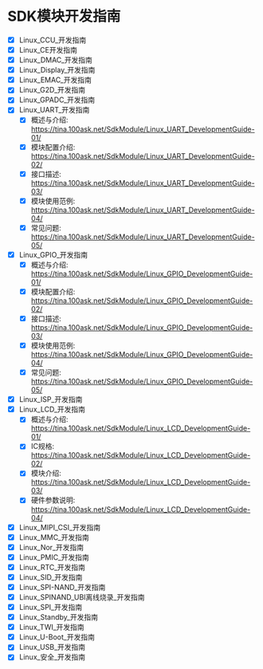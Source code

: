 # SDK模块开发指南
- [x] Linux_CCU_开发指南
- [x] Linux_CE开发指南
- [x] Linux_DMAC_开发指南
- [x] Linux_Display_开发指南
- [x] Linux_EMAC_开发指南
- [x] Linux_G2D_开发指南
- [x] Linux_GPADC_开发指南
- [x] Linux_UART_开发指南
    * [x] 概述与介绍: https://tina.100ask.net/SdkModule/Linux_UART_DevelopmentGuide-01/
    * [x] 模块配置介绍: https://tina.100ask.net/SdkModule/Linux_UART_DevelopmentGuide-02/
    * [x] 接口描述: https://tina.100ask.net/SdkModule/Linux_UART_DevelopmentGuide-03/ 
    * [x] 模块使用范例: https://tina.100ask.net/SdkModule/Linux_UART_DevelopmentGuide-04/
    * [x] 常见问题: https://tina.100ask.net/SdkModule/Linux_UART_DevelopmentGuide-05/
- [x] Linux_GPIO_开发指南
    * [x] 概述与介绍: https://tina.100ask.net/SdkModule/Linux_GPIO_DevelopmentGuide-01/
    * [x] 模块配置介绍: https://tina.100ask.net/SdkModule/Linux_GPIO_DevelopmentGuide-02/
    * [x] 接口描述: https://tina.100ask.net/SdkModule/Linux_GPIO_DevelopmentGuide-03/
    * [x] 模块使用范例: https://tina.100ask.net/SdkModule/Linux_GPIO_DevelopmentGuide-04/
    * [x] 常见问题: https://tina.100ask.net/SdkModule/Linux_GPIO_DevelopmentGuide-05/
- [x] Linux_ISP_开发指南
- [x] Linux_LCD_开发指南
    * [x] 概述与介绍: https://tina.100ask.net/SdkModule/Linux_LCD_DevelopmentGuide-01/
    * [x] IC规格: https://tina.100ask.net/SdkModule/Linux_LCD_DevelopmentGuide-02/
    * [x] 模块介绍: https://tina.100ask.net/SdkModule/Linux_LCD_DevelopmentGuide-03/    
    * [x] 硬件参数说明: https://tina.100ask.net/SdkModule/Linux_LCD_DevelopmentGuide-04/
- [x] Linux_MIPI_CSI_开发指南
- [x] Linux_MMC_开发指南
- [x] Linux_Nor_开发指南
- [x] Linux_PMIC_开发指南
- [x] Linux_RTC_开发指南
- [x] Linux_SID_开发指南
- [x] Linux_SPI-NAND_开发指南
- [x] Linux_SPINAND_UBI离线烧录_开发指南
- [x] Linux_SPI_开发指南
- [x] Linux_Standby_开发指南
- [x] Linux_TWI_开发指南
- [x] Linux_U-Boot_开发指南
- [x] Linux_USB_开发指南
- [x] Linux_安全_开发指南
